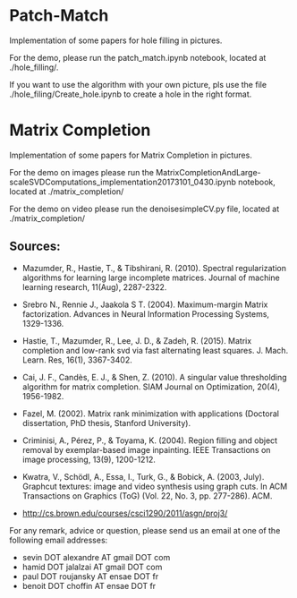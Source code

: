 ﻿# Patch-Match
Implementation of some papers for hole filling in pictures.

For the demo, please run the patch_match.ipynb notebook, located at ./hole_filling/.

If you want to use the algorithm with your own picture, pls use the file ./hole_filing/Create_hole.ipynb to create a hole in the right format.

# Matrix Completion
Implementation of some papers for Matrix Completion in pictures.

For the demo on images please run the MatrixCompletionAndLarge-scaleSVDComputations_implementation20173101_0430.ipynb notebook, located at ./matrix_completion/

For the demo on video please run the denoisesimpleCV.py file, located at ./matrix_completion/

## Sources:

- Mazumder, R., Hastie, T., & Tibshirani, R. (2010). Spectral regularization algorithms for learning large incomplete matrices. Journal of machine learning research, 11(Aug), 2287-2322.

- Srebro N., Rennie J., Jaakola S T. (2004). Maximum-margin Matrix factorization. Advances in Neural Information Processing Systems, 1329-1336.

- Hastie, T., Mazumder, R., Lee, J. D., & Zadeh, R. (2015). Matrix completion and low-rank svd via fast alternating least squares. J. Mach. Learn. Res, 16(1), 3367-3402.

- Cai, J. F., Candès, E. J., & Shen, Z. (2010). A singular value thresholding algorithm for matrix completion. SIAM Journal on Optimization, 20(4), 1956-1982.

- Fazel, M. (2002). Matrix rank minimization with applications (Doctoral dissertation, PhD thesis, Stanford University).

- Criminisi, A., Pérez, P., & Toyama, K. (2004). Region filling and object removal by exemplar-based image inpainting. IEEE Transactions on image processing, 13(9), 1200-1212.

- Kwatra, V., Schödl, A., Essa, I., Turk, G., & Bobick, A. (2003, July). Graphcut textures: image and video synthesis using graph cuts. In ACM Transactions on Graphics (ToG) (Vol. 22, No. 3, pp. 277-286). ACM.

- http://cs.brown.edu/courses/csci1290/2011/asgn/proj3/

For any remark, advice or question, please send us an email at one of the following email addresses:
- sevin DOT alexandre AT gmail DOT com
- hamid DOT jalalzai AT gmail DOT com
- paul DOT roujansky AT ensae DOT fr
- benoit DOT choffin AT ensae DOT fr

